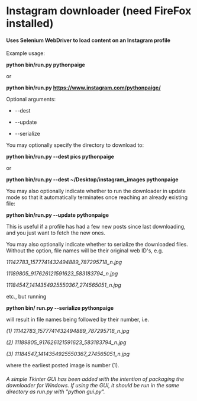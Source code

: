 # Instagram downloader (need FireFox installed)

#### Uses Selenium WebDriver to load content on an Instagram profile

Example usage:

**python bin/run.py pythonpaige**

or

**python bin/run.py https://www.instagram.com/pythonpaige/**

Optional arguments:

* --dest

* --update

* --serialize

You may optionally specify the directory to download to:

**python bin/run.py --dest pics pythonpaige**

or

**python bin/run.py --dest ~/Desktop/instagram_images pythonpaige**

You may also optionally indicate whether to run the downloader in update mode so that it automatically terminates once reaching an already existing file:

**python bin/run.py --update pythonpaige**

This is useful if a profile has had a few new posts since last downloading, and you just want to fetch the new ones.

You may also optionally indicate whether to serialize the downloaded files. Without the option, file names will be their original web ID's, e.g.

*11142783_1577741432494889_787295718_n.jpg*

*11189805_917626121591623_583183794_n.jpg*

*11184547_1414354925550367_274565051_n.jpg*

etc., but running

**python bin/ run.py --serialize pythonpaige**

will result in file names being followed by their number, i.e.

*(1) 11142783_1577741432494889_787295718_n.jpg*

*(2) 11189805_917626121591623_583183794_n.jpg*

*(3) 11184547_1414354925550367_274565051_n.jpg*

where the earliest posted image is number (1).

###### A simple Tkinter GUI has been added with the intention of packaging the downloader for Windows. If using the GUI, it should be run in the same directory as *run.py* with "python gui.py".
